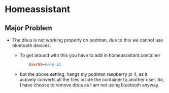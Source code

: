 # Homeassistant

## Major Problem
- The dbus is not working properly on podman, due to this we cannot use bluetooth devices.
    - To get around with this you have to add in homeassistant.container
        ```ini
            UserNS=keep-id
        ```
    
    - but the above setting, hangs my podman raspberry pi 4, as it actively converts all the files inside the container to another user. So, I have choose to remove dbus as I am not using bluetooth anyway.
